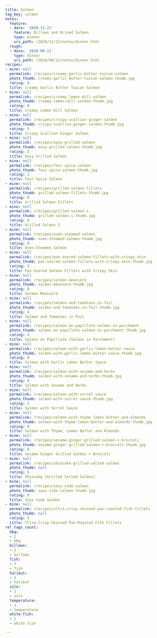 ```yaml
---
title: Salmon
tag_key: salmon
notes:
  feature:
  - date: '2020-11-22'
    feature: Billows and Brined Salmon
    type: dinner
    uri_path: /2020/11/22/notes/dinner.html
  rough:
  - date: '2020-08-11'
    type: dinner
    uri_path: /2020/08/11/notes/dinner.html
recipes:
- mine: null
  permalink: /recipes/creamy-garlic-butter-tuscan-salmon
  photo_thumb: creamy-garlic-butter-tuscan-salmon-thumb.jpg
  rating: 0
  title: Creamy Garlic Butter Tuscan Salmon
- mine: null
  permalink: /recipes/creamy-lemon-dill-salmon
  photo_thumb: creamy-lemon-dill-salmon-thumb.jpg
  rating: 0
  title: Creamy Lemon Dill Salmon
- mine: null
  permalink: /recipes/crispy-scallion-ginger-salmon
  photo_thumb: crispy-scallion-ginger-salmon-thumb.jpg
  rating: 5
  title: Crispy Scallion Ginger Salmon
- mine: null
  permalink: /recipes/easy-grilled-salmon
  photo_thumb: easy-grilled-salmon-thumb.jpg
  rating: 5
  title: Easy Grilled Salmon
- mine: null
  permalink: /recipes/four-spice-salmon
  photo_thumb: four-spice-salmon-thumb.jpg
  rating: 5
  title: Four-Spice Salmon
- mine: null
  permalink: /recipes/grilled-salmon-fillets
  photo_thumb: grilled-salmon-fillets-thumb.jpg
  rating: 0
  title: Grilled Salmon Fillets
- mine: null
  permalink: /recipes/grilled-salmon-i
  photo_thumb: grilled-salmon-i-thumb.jpg
  rating: 0
  title: Grilled Salmon I
- mine: null
  permalink: /recipes/oven-steamed-salmon
  photo_thumb: oven-steamed-salmon-thumb.jpg
  rating: 0
  title: Oven-Steamed Salmon
- mine: null
  permalink: /recipes/pan-seared-salmon-fillets-with-crispy-skin
  photo_thumb: pan-seared-salmon-fillets-with-crispy-skin-thumb.jpg
  rating: 5
  title: Pan-Seared Salmon Fillets with Crispy Skin
- mine: null
  permalink: /recipes/salmon-meuniere
  photo_thumb: salmon-meuniere-thumb.jpg
  rating: 0
  title: Salmon Meuniere
- mine: null
  permalink: /recipes/salmon-and-tomatoes-in-foil
  photo_thumb: salmon-and-tomatoes-in-foil-thumb.jpg
  rating: 4
  title: Salmon and Tomatoes in Foil
- mine: null
  permalink: /recipes/salmon-en-papillote-salmon-in-parchment
  photo_thumb: salmon-en-papillote-salmon-in-parchment-thumb.jpg
  rating: 0
  title: Salmon en Papillote (Salmon in Parchment)
- mine: null
  permalink: /recipes/salmon-with-garlic-lemon-butter-sauce
  photo_thumb: salmon-with-garlic-lemon-butter-sauce-thumb.jpg
  rating: 0
  title: Salmon with Garlic Lemon Butter Sauce
- mine: null
  permalink: /recipes/salmon-with-sesame-and-herbs
  photo_thumb: salmon-with-sesame-and-herbs-thumb.jpg
  rating: 0
  title: Salmon with Sesame and Herbs
- mine: null
  permalink: /recipes/salmon-with-sorrel-sauce
  photo_thumb: salmon-with-sorrel-sauce-thumb.jpg
  rating: 5
  title: Salmon with Sorrel Sauce
- mine: null
  permalink: /recipes/salmon-with-thyme-lemon-butter-and-almonds
  photo_thumb: salmon-with-thyme-lemon-butter-and-almonds-thumb.jpg
  rating: 0
  title: Salmon with Thyme, Lemon Butter and Almonds
- mine: null
  permalink: /recipes/sesame-ginger-grilled-salmon-+-broccoli
  photo_thumb: sesame-ginger-grilled-salmon-+-broccoli-thumb.jpg
  rating: 0
  title: Sesame Ginger Grilled Salmon + Broccoli
- mine: null
  permalink: /recipes/shiozake-grilled-salted-salmon
  photo_thumb: null
  rating: 5
  title: Shiozake (Grilled Salted Salmon)
- mine: null
  permalink: /recipes/sous-vide-salmon
  photo_thumb: sous-vide-salmon-thumb.jpg
  rating: 0
  title: Sous Vide Salmon
- mine: null
  permalink: /recipes/ultra-crisp-skinned-pan-roasted-fish-fillets
  photo_thumb: null
  rating: 5
  title: Ultra-Crisp-Skinned Pan-Roasted Fish Fillets
rel_tags_count:
  bbq:
  - 1
  - bbq
  billows:
  - 1
  - billows
  fish:
  - 7
  - fish
  halibut:
  - 1
  - halibut
  sole:
  - 1
  - sole
  temperature:
  - 1
  - temperature
  white-fish:
  - 1
  - white fish

---
```


